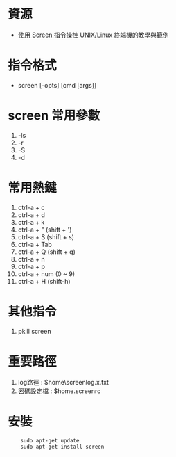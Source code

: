 <script src='https://cdnjs.cloudflare.com/ajax/libs/mathjax/2.7.5/MathJax.js?config=TeX-MML-AM_CHTML'></script>
<script type="text/x-mathjax-config">
    MathJax.Hub.Config({ tex2jax: {inlineMath: [['$','$'], ['\\(','\\)']]} });
</script>
# 資源
- [使用 Screen 指令操控 UNIX/Linux 終端機的教學與範例](https://blog.gtwang.org/linux/screen-command-examples-to-manage-linux-terminals/)

# 指令格式
- screen [-opts] [cmd [args]]

# screen 常用參數
1. -ls
1. -r
1. -S
1. -d

# 常用熱鍵
1. ctrl-a + c
1. ctrl-a + d
1. ctrl-a + k
1. ctrl-a + " (shift + ')
1. ctrl-a + S (shift + s)
1. ctrl-a + Tab
1. ctrl-a + Q (shift + q)
1. ctrl-a + n
1. ctrl-a + p
1. ctrl-a + num (0 ~ 9)
1. ctrl-a + H (shift-h)

# 其他指令
1. pkill screen


# 重要路徑
1. log路徑 : $home\screenlog.x.txt
2. 密碼設定檔 : $home\.screenrc

# 安裝

        sudo apt-get update
        sudo apt-get install screen